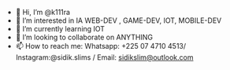 - 👋 Hi, I’m @k111ra
- 👀 I’m interested in IA WEB-DEV , GAME-DEV, IOT, MOBILE-DEV
- 🌱 I’m currently learning IOT
- 💞️ I’m looking to collaborate on ANYTHING
- 📫 How to reach me: Whatsapp: +225 07 4710 4513/ Instagram:@sidik.slims / Email: sidikslim@outlook.com

<!---
k111ra/k111ra is a ✨ special ✨ repository because its `README.md` (this file) appears on your GitHub profile.
You can click the Preview link to take a look at your changes.
--->
